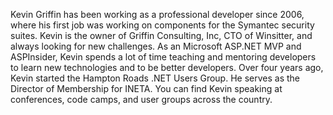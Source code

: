 Kevin Griffin has been working as a professional developer since 2006, where his first job was working on components for the Symantec security suites.  Kevin is the owner of Griffin Consulting, Inc, CTO of Winsitter, and always looking for new challenges.  As an Microsoft ASP.NET MVP and ASPInsider, Kevin spends a lot of time teaching and mentoring developers to learn new technologies and to be better developers.  Over four years ago, Kevin started the Hampton Roads .NET Users Group.  He serves as the Director of Membership for INETA.  You can find Kevin speaking at conferences, code camps, and user groups across the country. 
